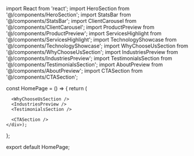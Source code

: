 import React from 'react';
import HeroSection from '@/components/HeroSection';
import StatsBar from '@/components/StatsBar';
import ClientCarousel from '@/components/ClientCarousel';
import ProductPreview from '@/components/ProductPreview';
import ServicesHighlight from '@/components/ServicesHighlight';
import TechnologyShowcase from '@/components/TechnologyShowcase';
import WhyChooseUsSection from '@/components/WhyChooseUsSection';
import IndustriesPreview from '@/components/IndustriesPreview';
import TestimonialsSection from '@/components/TestimonialsSection';
import AboutPreview from '@/components/AboutPreview';
import CTASection from '@/components/CTASection';

const HomePage = () => {
  return (
    <div className="min-h-screen">
      <HeroSection />
      <StatsBar />
      <ClientCarousel />
       <AboutPreview />
      <ProductPreview />
      <ServicesHighlight />
      
      <WhyChooseUsSection />
      <IndustriesPreview />
      <TestimonialsSection />
     
      <CTASection />
    </div>);

};

export default HomePage;